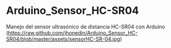 # Arduino_Sensor_HC-SR04
Manejo del sensor ultrasónico de distancia HC-SR04 con Arduino
(https://raw.github.com/jhonedin/Arduino_Sensor_HC-SR04/blob/master/assets/sensorHC-SR-04.jpg)

